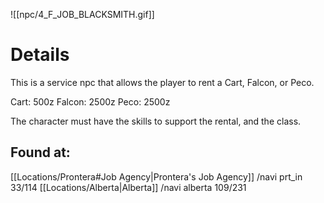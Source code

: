![[npc/4_F_JOB_BLACKSMITH.gif]]

# Details

This is a service npc that allows the player to rent a Cart, Falcon, or Peco.

Cart: 500z
Falcon: 2500z
Peco: 2500z

The character must have the skills to support the rental, and the class. 

## Found at:

[[Locations/Prontera#Job Agency|Prontera's Job Agency]] /navi prt_in 33/114
[[Locations/Alberta|Alberta]] /navi alberta 109/231
